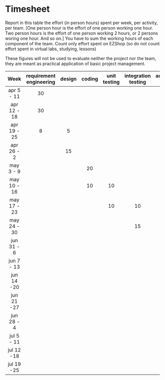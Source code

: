 # Timesheet

Report in this table the effort (in person hours) spent per week, per activity, per team. 
[One person hour is the effort of one person working one hour.
Two person hours is the effort of one person working 2 hours, or 2 persons woring one hour. And so on.]
You have to sum the working hours of each component of the team.
Count only effort spent on EZShop (so do not count effort spent in virtual labs, studying, lessons)

These figures will not be used to evaluate neither the project nor the team, they are meant as practical application of basic project management.

| Week | requirement engineering | design | coding | unit testing | integration testing | acceptance testing | management | git maven |
|:-----------:|:--------:|:-----------:|:-----------:|:----------:|:------------:|:---------------:|:-------------:|:--------------:|
| apr 5 - 11 | 30| | | | | | | 1 |
| apr 12 - 18| 30 | | | | | | | 1 |
| apr 19 - 25| 8 | 5 | | | | | | 1 |
| apr 26 - 2 | | 15 | | | | | | 1 |
| may 3 - 9  | | |20 | | | | | 1 |
| may 10 - 16| | | 10|10 | | | | 1 |
| may 17 - 23| | | |10 | 10 | | | 1 |
| may 24 - 30| | | | | 15 | | | 1 |
| jun 31 - 6 | | | | | | 5 | | 1 |
| jun 7 - 13 | | | | | | | | |
| jun 14 -20 | | | | | | | | |
| jun 21 -27 | | | | | | | | |
| jun 28 - 4 | | | | | | | | |
| jul 5 - 11 | | | | | | | | |
| jul 12 -18 | | | | | | | | |
| jul 19 -25 | | | | | | | | |

